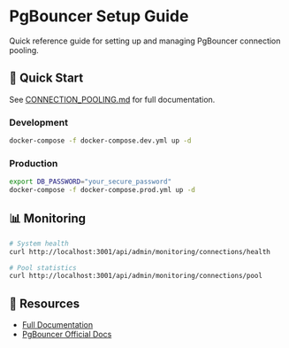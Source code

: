 # PgBouncer Setup Guide

Quick reference guide for setting up and managing PgBouncer connection pooling.

## 🚀 Quick Start

See [CONNECTION_POOLING.md](../CONNECTION_POOLING.md) for full documentation.

### Development

```bash
docker-compose -f docker-compose.dev.yml up -d
```

### Production

```bash
export DB_PASSWORD="your_secure_password"
docker-compose -f docker-compose.prod.yml up -d
```

## 📊 Monitoring

```bash
# System health
curl http://localhost:3001/api/admin/monitoring/connections/health

# Pool statistics  
curl http://localhost:3001/api/admin/monitoring/connections/pool
```

## 🔗 Resources

- [Full Documentation](../CONNECTION_POOLING.md)
- [PgBouncer Official Docs](https://www.pgbouncer.org/)
